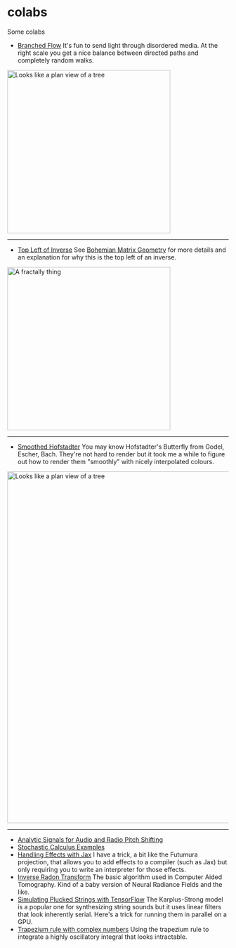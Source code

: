 # colabs
Some colabs

* [Branched Flow](https://github.com/dpiponi/colabs/blob/main/Copy_of_Branched_flow.ipynb) It's fun to send light through disordered media. At the right scale you get a nice balance between directed paths and completely random walks.
<img width="371" alt="Looks like a plan view of a tree" src="https://github.com/dpiponi/colabs/assets/174337/d56382f5-3633-4514-bbc4-a330e22d74d0">
<HR>

* [Top Left of Inverse](https://github.com/dpiponi/colabs/blob/main/Copy_of_Top_Left_of_Inverse.ipynb) See [Bohemian Matrix Geometry](https://arxiv.org/abs/2202.07769) for more details and an explanation for why this is the top left of an inverse.
<img width="371" alt="A fractally thing" src="https://github.com/dpiponi/colabs/assets/174337/d360040e-c547-4278-9465-179c132a03eb">
<HR>

* [Smoothed Hofstadter](https://github.com/dpiponi/colabs/blob/main/Smoothed_Hofstadter.ipynb) You may know Hofstadter's Butterfly from Godel, Escher, Bach. They're not hard to render but it took me a while to figure out how to render them "smoothly" with nicely interpolated colours.
<img width="800" alt="Looks like a plan view of a tree" src="https://github.com/dpiponi/colabs/assets/174337/d633eac0-66b6-4647-b563-ffa9fec5f333">
<HR>

* [Analytic Signals for Audio and Radio Pitch Shifting](https://github.com/dpiponi/colabs/blob/main/Copy_of_Analytic_Signals_for_Audio_and_Radio_pitch_shifting.ipynb)
* [Stochastic Calculus Examples](https://github.com/dpiponi/colabs/blob/main/Copy_of_Stochastic_Calculus_Examples_Shared.ipynb)
* [Handling Effects with Jax](https://github.com/dpiponi/colabs/blob/main/Handling_Effects_with_Jax_(Public_version).ipynb) I have a trick, a bit like the Futumura projection, that allows you to add effects to a compiler (such as Jax) but only requiring you to write an interpreter for those effects.
* [Inverse Radon Transform](https://github.com/dpiponi/colabs/blob/main/Inverse_Radon_transform_using_Tensorflow_derivative_adjoint_trick.ipynb) The basic algorithm used in Computer Aided Tomography. Kind of a baby version of Neural Radiance Fields and the like.
* [Simulating Plucked Strings with TensorFlow](https://github.com/dpiponi/colabs/blob/main/Simulating_Plucked_Strings_with_TensorFlow.ipynb) The Karplus-Strong model is a popular one for synthesizing string sounds but it uses linear filters that look inherently serial. Here's a trick for running them in parallel on a GPU.
* [Trapezium rule with complex numbers](https://github.com/dpiponi/colabs/blob/main/Trapezium_rule_with_complex_numbers.ipynb) Using the trapezium rule to integrate a highly oscillatory integral that looks intractable.
